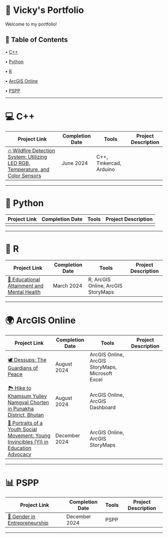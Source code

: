 # 📁 Vicky's Portfolio
Welcome to my portfolio! <p>
## 📑 Table of Contents <br>
• [C++](https://github.com/redefiningvicky/Portfolio-Guide?tab=readme-ov-file#-c-)  <p>
• [Python](https://github.com/redefiningvicky/Portfolio-Guide?tab=readme-ov-file#-python-)  <p>
• [R](https://github.com/redefiningvicky/Portfolio-Guide?tab=readme-ov-file#-python-)  <p>
• [ArcGIS Online](https://github.com/redefiningvicky/Portfolio-Guide?tab=readme-ov-file#-arcgis-online-)  <p>
• [PSPP](https://github.com/redefiningvicky/Portfolio-Guide?tab=readme-ov-file#-pspp-)  <p> 

---
# 💻 C++ <br>

| Project Link  | Completion Date | Tools | Project Description |
| ------------- | ------------- | ------------- | ------------- |
| [🔥 Wildfire Detection System: Utilizing LED RGB, Temperature, and Color Sensors](https://github.com/redefiningvicky/Wildfire-Detection-System)  | June 2024  | C++, Tinkercad, Arduino  |   |

---
# 🐍 Python <br>

| Project Link  | Completion Date | Tools | Project Description |
| ------------- | ------------- | ------------- | ------------- |
|   |   |   |   |

---
# 🔵 R <br>

| Project Link  | Completion Date | Tools | Project Description |
| ------------- | ------------- | ------------- | ------------- |
| [🧠 Educational Attainment and Mental Health](https://github.com/redefiningvicky/Educational-Attainment-and-Mental-Health)  | March 2024  | R, ArcGIS Online, ArcGIS StoryMaps  |   |

---
# 🌍 ArcGIS Online <br>

| Project Link  | Completion Date | Tools | Project Description |
| ------------- | ------------- | ------------- | ------------- |
| [🕊️ Dessups: The Guardians of Peace](https://github.com/redefiningvicky/Dessups-The-Guardians-of-Peace)  | August 2024 | ArcGIS Online, ArcGIS StoryMaps, Microsoft Excel  |   |
| [🏞️ Hike to Khamsum Yulley Namgyal Chorten in Punakha District, Bhutan](https://github.com/redefiningvicky/Hike-to-Khamsum-Yulley-Namgyal-Chorten)  | August 2024 | ArcGIS Online, ArcGIS Dashboard  |   |
| [📢 Portraits of a Youth Social Movement: Young Invincibles (YI) in Education Advocacy](https://github.com/redefiningvicky/Portraits-of-a-Youth-Social-Movement)  | December 2024  | ArcGIS Online, ArcGIS StoryMaps  |   |

---
# 📊 PSPP <br>

| Project Link  | Completion Date | Tools | Project Description |
| ------------- | ------------- | ------------- | ------------- |
| [🤝 Gender in Entrepreneurship](https://github.com/redefiningvicky/Gender-in-Entrepreneurship)  | December 2024  | PSPP  |   |

---
